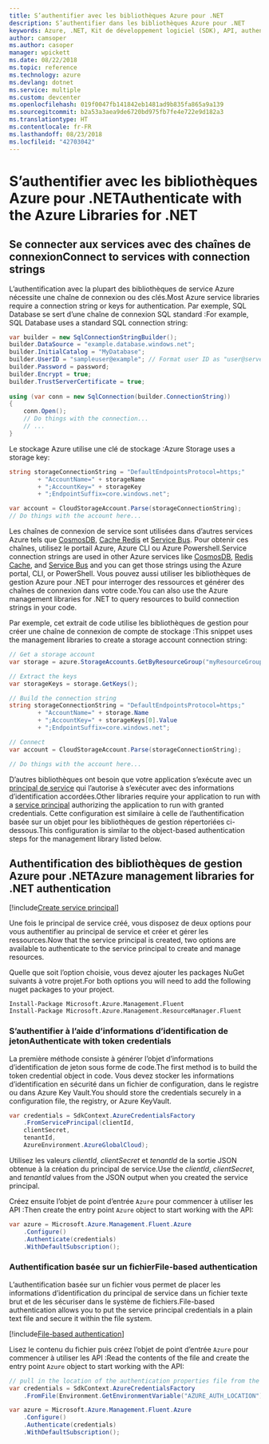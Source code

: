 ```yaml
---
title: S’authentifier avec les bibliothèques Azure pour .NET
description: S’authentifier dans les bibliothèques Azure pour .NET
keywords: Azure, .NET, Kit de développement logiciel (SDK), API, authentification, Active Directory, principal du service
author: camsoper
ms.author: casoper
manager: wpickett
ms.date: 08/22/2018
ms.topic: reference
ms.technology: azure
ms.devlang: dotnet
ms.service: multiple
ms.custom: devcenter
ms.openlocfilehash: 019f0047fb141842eb1481ad9b835fa865a9a139
ms.sourcegitcommit: b2a53a3aea9de6720bd975fb7fe4e722e9d182a3
ms.translationtype: HT
ms.contentlocale: fr-FR
ms.lasthandoff: 08/23/2018
ms.locfileid: "42703042"
---
```

# <a name="authenticate-with-the-azure-libraries-for-net"></a><span data-ttu-id="4d381-104">S’authentifier avec les bibliothèques Azure pour .NET</span><span class="sxs-lookup"><span data-stu-id="4d381-104">Authenticate with the Azure Libraries for .NET</span></span>

## <a name="connect-to-services-with-connection-strings"></a><span data-ttu-id="4d381-105">Se connecter aux services avec des chaînes de connexion</span><span class="sxs-lookup"><span data-stu-id="4d381-105">Connect to services with connection strings</span></span>

<span data-ttu-id="4d381-106">L’authentification avec la plupart des bibliothèques de service Azure nécessite une chaîne de connexion ou des clés.</span><span class="sxs-lookup"><span data-stu-id="4d381-106">Most Azure service libraries require a connection string or keys for authentication.</span></span> <span data-ttu-id="4d381-107">Par exemple, SQL Database se sert d’une chaîne de connexion SQL standard :</span><span class="sxs-lookup"><span data-stu-id="4d381-107">For example, SQL Database uses a standard SQL connection string:</span></span>

```csharp
var builder = new SqlConnectionStringBuilder();
builder.DataSource = "example.database.windows.net";
builder.InitialCatalog = "MyDatabase";
builder.UserID = "sampleuser@example"; // Format user ID as "user@server"
builder.Password = password;
builder.Encrypt = true;
builder.TrustServerCertificate = true;
                
using (var conn = new SqlConnection(builder.ConnectionString))
{
    conn.Open();
    // Do things with the connection...
    // ...
}
```

<span data-ttu-id="4d381-108">Le stockage Azure utilise une clé de stockage :</span><span class="sxs-lookup"><span data-stu-id="4d381-108">Azure Storage uses a storage key:</span></span>

```csharp
string storageConnectionString = "DefaultEndpointsProtocol=https;"
        + "AccountName=" + storageName
        + ";AccountKey=" + storageKey
        + ";EndpointSuffix=core.windows.net";

var account = CloudStorageAccount.Parse(storageConnectionString);
// Do things with the account here...
```

<span data-ttu-id="4d381-109">Les chaînes de connexion de service sont utilisées dans d’autres services Azure tels que [CosmosDB](/azure/documentdb/documentdb-dotnet-application#a-nametoc395637769astep-5-wiring-up-azure-cosmos-db), [Cache Redis](/azure/redis-cache/cache-dotnet-how-to-use-azure-redis-cache) et [Service Bus](/azure/service-bus-messaging/service-bus-dotnet-get-started-with-queues). Pour obtenir ces chaînes, utilisez le portail Azure, Azure CLI ou Azure Powershell.</span><span class="sxs-lookup"><span data-stu-id="4d381-109">Service connection strings are used in other Azure services like [CosmosDB](/azure/documentdb/documentdb-dotnet-application#a-nametoc395637769astep-5-wiring-up-azure-cosmos-db), [Redis Cache](/azure/redis-cache/cache-dotnet-how-to-use-azure-redis-cache), and [Service Bus](/azure/service-bus-messaging/service-bus-dotnet-get-started-with-queues) and you can get those strings using the Azure portal, CLI, or PowerShell.</span></span>  <span data-ttu-id="4d381-110">Vous pouvez aussi utiliser les bibliothèques de gestion Azure pour .NET pour interroger des ressources et générer des chaînes de connexion dans votre code.</span><span class="sxs-lookup"><span data-stu-id="4d381-110">You can also use the Azure management libraries for .NET to query resources to build connection strings in your code.</span></span> 

<span data-ttu-id="4d381-111">Par exemple, cet extrait de code utilise les bibliothèques de gestion pour créer une chaîne de connexion de compte de stockage :</span><span class="sxs-lookup"><span data-stu-id="4d381-111">This snippet uses the management libraries to create a storage account connection string:</span></span>

```csharp
// Get a storage account
var storage = azure.StorageAccounts.GetByResourceGroup("myResourceGroup", "myStorageAccount");

// Extract the keys
var storageKeys = storage.GetKeys();

// Build the connection string
string storageConnectionString = "DefaultEndpointsProtocol=https;"
        + "AccountName=" + storage.Name
        + ";AccountKey=" + storageKeys[0].Value
        + ";EndpointSuffix=core.windows.net";

// Connect
var account = CloudStorageAccount.Parse(storageConnectionString);

// Do things with the account here...
```

<span data-ttu-id="4d381-112">D’autres bibliothèques ont besoin que votre application s’exécute avec un [principal de service](https://docs.microsoft.com/azure/active-directory/develop/active-directory-application-objects) qui l’autorise à s’exécuter avec des informations d’identification accordées.</span><span class="sxs-lookup"><span data-stu-id="4d381-112">Other libraries require your application to run with a [service principal](https://docs.microsoft.com/azure/active-directory/develop/active-directory-application-objects) authorizing the application to run with granted credentials.</span></span> <span data-ttu-id="4d381-113">Cette configuration est similaire à celle de l’authentification basée sur un objet pour les bibliothèques de gestion répertoriées ci-dessous.</span><span class="sxs-lookup"><span data-stu-id="4d381-113">This configuration is similar to the object-based authentication steps for the management library listed below.</span></span>

## <a name="mgmt-auth"></a><span data-ttu-id="4d381-114">Authentification des bibliothèques de gestion Azure pour .NET</span><span class="sxs-lookup"><span data-stu-id="4d381-114">Azure management libraries for .NET authentication</span></span>

[!include[Create service principal](includes/create-sp.md)]

<span data-ttu-id="4d381-115">Une fois le principal de service créé, vous disposez de deux options pour vous authentifier au principal de service et créer et gérer les ressources.</span><span class="sxs-lookup"><span data-stu-id="4d381-115">Now that the service principal is created, two options are available to authenticate to the service principal to create and manage resources.</span></span>

<span data-ttu-id="4d381-116">Quelle que soit l’option choisie, vous devez ajouter les packages NuGet suivants à votre projet.</span><span class="sxs-lookup"><span data-stu-id="4d381-116">For both options you will need to add the following nuget packages to your project.</span></span>

```
Install-Package Microsoft.Azure.Management.Fluent
Install-Package Microsoft.Azure.Management.ResourceManager.Fluent
```

### <a name="authenticate-with-token-credentials"></a><span data-ttu-id="4d381-117">S’authentifier à l’aide d’informations d’identification de jeton</span><span class="sxs-lookup"><span data-stu-id="4d381-117">Authenticate with token credentials</span></span>

<span data-ttu-id="4d381-118">La première méthode consiste à générer l’objet d’informations d’identification de jeton sous forme de code.</span><span class="sxs-lookup"><span data-stu-id="4d381-118">The first method is to build the token credential object in code.</span></span>  <span data-ttu-id="4d381-119">Vous devez stocker les informations d’identification en sécurité dans un fichier de configuration, dans le registre ou dans Azure Key Vault.</span><span class="sxs-lookup"><span data-stu-id="4d381-119">You should store the credentials securely in a configuration file, the registry, or Azure KeyVault.</span></span>

```csharp
var credentials = SdkContext.AzureCredentialsFactory
    .FromServicePrincipal(clientId,
    clientSecret,
    tenantId, 
    AzureEnvironment.AzureGlobalCloud);
```

<span data-ttu-id="4d381-120">Utilisez les valeurs *clientId*, *clientSecret* et *tenantId* de la sortie JSON obtenue à la création du principal de service.</span><span class="sxs-lookup"><span data-stu-id="4d381-120">Use the *clientId*, *clientSecret*, and *tenantId* values from the JSON output when you created the service principal.</span></span>

<span data-ttu-id="4d381-121">Créez ensuite l’objet de point d’entrée `Azure` pour commencer à utiliser les API :</span><span class="sxs-lookup"><span data-stu-id="4d381-121">Then create the entry point `Azure` object to start working with the API:</span></span>

```csharp
var azure = Microsoft.Azure.Management.Fluent.Azure
    .Configure()
    .Authenticate(credentials)
    .WithDefaultSubscription();
```

### <a name="mgmt-file"></a><span data-ttu-id="4d381-122">Authentification basée sur un fichier</span><span class="sxs-lookup"><span data-stu-id="4d381-122">File-based authentication</span></span>

<span data-ttu-id="4d381-123">L’authentification basée sur un fichier vous permet de placer les informations d’identification du principal de service dans un fichier texte brut et de les sécuriser dans le système de fichiers.</span><span class="sxs-lookup"><span data-stu-id="4d381-123">File-based authentication allows you to put the service principal credentials in a plain text file and secure it within the file system.</span></span>

[!include[File-based authentication](includes/file-based-auth.md)]

<span data-ttu-id="4d381-124">Lisez le contenu du fichier puis créez l’objet de point d’entrée `Azure` pour commencer à utiliser les API :</span><span class="sxs-lookup"><span data-stu-id="4d381-124">Read the contents of the file and create the entry point `Azure` object to start working with the API:</span></span>

```csharp
// pull in the location of the authentication properties file from the environment 
var credentials = SdkContext.AzureCredentialsFactory
    .FromFile(Environment.GetEnvironmentVariable("AZURE_AUTH_LOCATION"));

var azure = Microsoft.Azure.Management.Fluent.Azure
    .Configure()
    .Authenticate(credentials)
    .WithDefaultSubscription();
```

